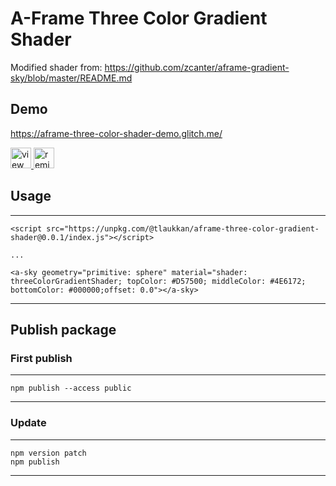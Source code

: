# A-Frame Three Color Gradient Shader

Modified shader from: https://github.com/zcanter/aframe-gradient-sky/blob/master/README.md

## Demo

https://aframe-three-color-shader-demo.glitch.me/

<!-- View Source Button -->
<a href="https://glitch.com/edit/#!/aframe-three-color-shader-demo">
  <img src="https://cdn.glitch.com/2bdfb3f8-05ef-4035-a06e-2043962a3a13%2Fview-source%402x.png?1513093958802" alt="view source button" aria-label="view source" height="33">
</a>

<!-- Remix Button -->
<a href="https://glitch.com/edit/#!/remix/aframe-three-color-shader-demo">
  <img src="https://cdn.glitch.com/2bdfb3f8-05ef-4035-a06e-2043962a3a13%2Fremix%402x.png?1513093958726" alt="remix button" aria-label="remix" height="33">
</a>

## Usage

---
    <script src="https://unpkg.com/@tlaukkan/aframe-three-color-gradient-shader@0.0.1/index.js"></script>

    ...

    <a-sky geometry="primitive: sphere" material="shader: threeColorGradientShader; topColor: #D57500; middleColor: #4E6172; bottomColor: #000000;offset: 0.0"></a-sky>
---

## Publish package

### First publish

---
    npm publish --access public
---

### Update

---
    npm version patch
    npm publish
---